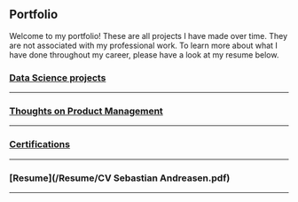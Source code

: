 ## Portfolio

Welcome to my portfolio!
These are all projects I have made over time. They are not associated with my professional work. To learn more about what I have done throughout my career, please have a look at my resume below. 

### [Data Science projects](DS_index)
---
### [Thoughts on Product Management](/PM/PM)
---
### [Certifications](/Certifications/certifications)
---
### [Resume](/Resume/CV Sebastian Andreasen.pdf)
---